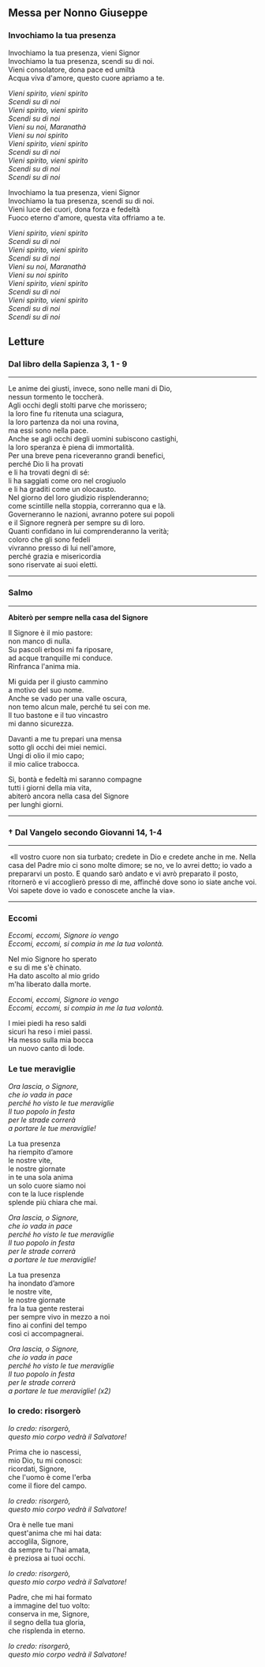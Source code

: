 ## Messa per Nonno Giuseppe
### Invochiamo la tua presenza
Invochiamo la tua presenza, vieni Signor\
Invochiamo la tua presenza, scendi su di noi.\
Vieni consolatore, dona pace ed umiltà\
Acqua viva d'amore, questo cuore apriamo a te.

_Vieni spirito, vieni spirito\
Scendi su di noi\
Vieni spirito, vieni spirito\
Scendi su di noi\
Vieni su noi, Maranathà\
Vieni su noi spirito\
Vieni spirito, vieni spirito\
Scendi su di noi\
Vieni spirito, vieni spirito\
Scendi su di noi\
Scendi su di noi_  

Invochiamo la tua presenza, vieni Signor\
Invochiamo la tua presenza, scendi su di noi.\
Vieni luce dei cuori, dona forza e fedeltà\
Fuoco eterno d'amore, questa vita offriamo a te.

_Vieni spirito, vieni spirito\
Scendi su di noi\
Vieni spirito, vieni spirito\
Scendi su di noi\
Vieni su noi, Maranathà\
Vieni su noi spirito\
Vieni spirito, vieni spirito\
Scendi su di noi\
Vieni spirito, vieni spirito\
Scendi su di noi\
Scendi su di noi_  

## Letture
### Dal libro della Sapienza 3, 1 - 9
---
Le anime dei giusti, invece, sono nelle mani di Dio,\
nessun tormento le toccherà.\
Agli occhi degli stolti parve che morissero;\
la loro fine fu ritenuta una sciagura,\
la loro partenza da noi una rovina,\
ma essi sono nella pace.\
Anche se agli occhi degli uomini subiscono castighi,\
la loro speranza è piena di immortalità.\
Per una breve pena riceveranno grandi benefici,\
perché Dio li ha provati\
e li ha trovati degni di sé:\
li ha saggiati come oro nel crogiuolo\
e li ha graditi come un olocausto.\
Nel giorno del loro giudizio risplenderanno;\
come scintille nella stoppia, correranno qua e là.\
Governeranno le nazioni, avranno potere sui popoli\
e il Signore regnerà per sempre su di loro.\
Quanti confidano in lui comprenderanno la verità;\
coloro che gli sono fedeli\
vivranno presso di lui nell'amore,\
perché grazia e misericordia\
sono riservate ai suoi eletti.

---

### Salmo
---
**Abiterò per sempre nella casa del Signore**

Il Signore è il mio pastore:\
non manco di nulla.\
Su pascoli erbosi mi fa riposare,\
ad acque tranquille mi conduce.\
Rinfranca l'anima mia.

Mi guida per il giusto cammino\
a motivo del suo nome.\
Anche se vado per una valle oscura,\
non temo alcun male, perché tu sei con me.\
Il tuo bastone e il tuo vincastro\
mi danno sicurezza.

Davanti a me tu prepari una mensa\
sotto gli occhi dei miei nemici.\
Ungi di olio il mio capo;\
il mio calice trabocca.

Sì, bontà e fedeltà mi saranno compagne\
tutti i giorni della mia vita,\
abiterò ancora nella casa del Signore\
per lunghi giorni.

---

### &#8224; Dal Vangelo secondo Giovanni 14, 1-4
---
 «Il vostro cuore non sia turbato; credete in Dio e credete anche in me. Nella casa del Padre mio ci sono molte dimore; se no, ve lo avrei detto; io vado a prepararvi un posto. E quando sarò andato e vi avrò preparato il posto, ritornerò e vi accoglierò presso di me, affinché dove sono io siate anche voi. Voi sapete dove io vado e conoscete anche la via».

---
### Eccomi

_Eccomi, eccomi, Signore io vengo\
Eccomi, eccomi, si compia in me la tua volontà._

Nel mio Signore ho sperato\
e su di me s'è chinato.\
Ha dato ascolto al mio grido\
m'ha liberato dalla morte.

_Eccomi, eccomi, Signore io vengo\
Eccomi, eccomi, si compia in me la tua volontà._

I miei piedi ha reso saldi\
sicuri ha reso i miei passi.\
Ha messo sulla mia bocca\
un nuovo canto di lode.

### Le tue meraviglie
_Ora lascia, o Signore,\
che io vada in pace\
perché ho visto le tue meraviglie\
Il tuo popolo in festa\
per le strade correrà\
a portare le tue meraviglie!_

La tua presenza\
ha riempito d’amore\
le nostre vite,\
le nostre giornate\
in te una sola anima\
un solo cuore siamo noi\
con te la luce risplende\
splende più chiara che mai.

_Ora lascia, o Signore,\
che io vada in pace\
perché ho visto le tue meraviglie\
Il tuo popolo in festa\
per le strade correrà\
a portare le tue meraviglie!_

La tua presenza\
ha inondato d’amore\
le nostre vite,\
le nostre giornate\
fra la tua gente resterai\
per sempre vivo in mezzo a noi\
fino ai confini del tempo\
così ci accompagnerai.

_Ora lascia, o Signore,\
che io vada in pace\
perché ho visto le tue meraviglie\
Il tuo popolo in festa\
per le strade correrà\
a portare le tue meraviglie! (x2)_

### Io credo: risorgerò
_Io credo: risorgerò,\
questo mio corpo vedrà il Salvatore!_

Prima che io nascessi,\
mio Dio, tu mi conosci:\
ricordati, Signore,\
che l'uomo è come l'erba\
come il fiore del campo.

_Io credo: risorgerò,\
questo mio corpo vedrà il Salvatore!_

Ora è nelle tue mani\
quest'anima che mi hai data:\
accoglila, Signore,\
da sempre tu l'hai amata,\
è preziosa ai tuoi occhi.

_Io credo: risorgerò,\
questo mio corpo vedrà il Salvatore!_

Padre, che mi hai formato\
a immagine del tuo volto:\
conserva in me, Signore,\
il segno della tua gloria,\
che risplenda in eterno.

_Io credo: risorgerò,\
questo mio corpo vedrà il Salvatore!_
